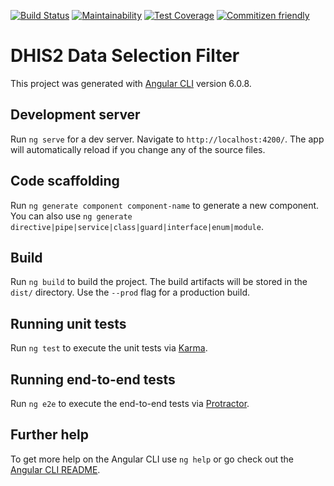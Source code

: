 [![Build Status](https://travis-ci.org/interactive-apps/ngx-dhis2-data-filter.svg?branch=develop)](https://travis-ci.org/interactive-apps/ngx-dhis2-data-filter)
[![Maintainability](https://api.codeclimate.com/v1/badges/0b612e6f4e80f373e11c/maintainability)](https://codeclimate.com/github/interactive-apps/ngx-dhis2-data-filter/maintainability)
[![Test Coverage](https://api.codeclimate.com/v1/badges/0b612e6f4e80f373e11c/test_coverage)](https://codeclimate.com/github/interactive-apps/ngx-dhis2-data-filter/test_coverage)
[![Commitizen friendly](https://img.shields.io/badge/commitizen-friendly-brightgreen.svg)](http://commitizen.github.io/cz-cli/)

# DHIS2 Data Selection Filter

This project was generated with [Angular CLI](https://github.com/angular/angular-cli) version 6.0.8.

## Development server

Run `ng serve` for a dev server. Navigate to `http://localhost:4200/`. The app will automatically reload if you change any of the source files.

## Code scaffolding

Run `ng generate component component-name` to generate a new component. You can also use `ng generate directive|pipe|service|class|guard|interface|enum|module`.

## Build

Run `ng build` to build the project. The build artifacts will be stored in the `dist/` directory. Use the `--prod` flag for a production build.

## Running unit tests

Run `ng test` to execute the unit tests via [Karma](https://karma-runner.github.io).

## Running end-to-end tests

Run `ng e2e` to execute the end-to-end tests via [Protractor](http://www.protractortest.org/).

## Further help

To get more help on the Angular CLI use `ng help` or go check out the [Angular CLI README](https://github.com/angular/angular-cli/blob/master/README.md).
